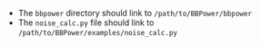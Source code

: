 - The `bbpower` directory should link to `/path/to/BBPower/bbpower`
- The `noise_calc.py` file should link to `/path/to/BBPower/examples/noise_calc.py`
